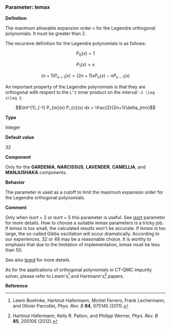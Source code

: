 ### Parameter: lemax

**Definition**

The maximum allowable expansion order ``n`` for the Legendre orthogonal polynomials. It must be greater than 2.

The recursive definition for the Legendre polynomials is as follows:

```math
P_{0}(x) =1
```

```math
P_{1}(x) = x
```

```math
(n+1) P_{n+1}(x) = (2n+1)xP_{n}(x) - n P_{n-1}(x)
```

An important property of the Legendre polynomials is that they are orthogonal with respect to the ``L^2`` inner product on the interval ``−1 \leq x\leq 1``:

```math
\int^{1}_{-1} P_{m}(x) P_{n}(x) dx = \frac{2}{2n+1}\delta_{mn}
```

**Type**

Integer

**Default value**

32

**Component**

Only for the **GARDENIA**, **NARCISSUS**, **LAVENDER**, **CAMELLIA**, and **MANJUSHAKA** components.

**Behavior**

The parameter is used as a cutoff to limit the maximum expansion order for the Legendre orthogonal polynomials.

**Comment**

Only when *isort* = 2 or *isort* = 5 this parameter is useful. See [isort](p_isort.md) parameter for more details. How to choose a suitable *lemax* parameters is a tricky job. If *lemax* is too small, the calculated results won't be accurate. If *lemax* is too large, the so-called Gibbs oscillation will occur dramatically. According to our experiences, 32 or 48 may be a reasonable choice. It is worthy to emphasis that due to the limitation of implementation, *lemax* must be less than 50.

See also [legrd](p_legrd.md) for more details.

As for the applications of orthogonal polynomials in CT-QMC impurity solver, please refer to Lewin's[^1] and Hartmann's[^2] papers.

**Reference**

[^1]: Lewin Boehnke, Hartmut Hafermann, Michel Ferrero, Frank Lechermann, and Olivier Parcollet, *Phys. Rev. B* **84**, 075145 (2011).

[^2]: Hartmut Hafermann, Kelly R. Patton, and Philipp Werner, *Phys. Rev. B* **85**, 205106 (2012).
